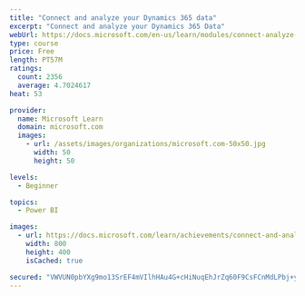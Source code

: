 ```yaml
---
title: "Connect and analyze your Dynamics 365 data​"
excerpt: "Connect and analyze your Dynamics 365 Data​"
webUrl: https://docs.microsoft.com/en-us/learn/modules/connect-analyze-dynamics-365-data/
type: course
price: Free
length: PT57M
ratings:
  count: 2356
  average: 4.7024617
heat: 53

provider:
  name: Microsoft Learn
  domain: microsoft.com
  images:
    - url: /assets/images/organizations/microsoft.com-50x50.jpg
      width: 50
      height: 50

levels:
  - Beginner

topics:
  - Power BI

images:
  - url: https://docs.microsoft.com/learn/achievements/connect-and-analyze-your-microsoft-dynamics-365-data-social.png
    width: 800
    height: 400
    isCached: true

secured: "VWVUN0pbYXg9mo13SrEF4mVIlhHAu4G+cHiNuqEhJrZq60F9CsFCnMdLPbj+yCfn8skNGiBlDZysKy43TNZW84swtCG/QvNbnwax4L+RDnzCGNh+fD8v6yivkGsD9Cd7Ia+QwiaDTAOG0nOYBTiCGeYhZW2YGM3j9zTyXlpr5aUchnbK5JwqPMIYks1FgcsKfRhJE9LMctQeXVhLVR6hPWBIcSqba7x6zdCLpieUH4zP7OJbXGQUpLiD1rWpI+LHN9HTRMheg2kpJGRCDIjcEHkBTJqQjybsPsqhop/8qdUeZVHAinXb+7AVvtuj2Fjv1SXjUAgNYI0sEWT9jAwO045O77Fgbp1F08kyjkFbPwFPZLGgdM3f+CkXRbnUv5BPA3HzBprKE+AA5+z9JbvmXEH1ReX34FD2lALprcbJj2o=;Ix+Rhg6TFeEfRtHDP2acTg=="
---
```


